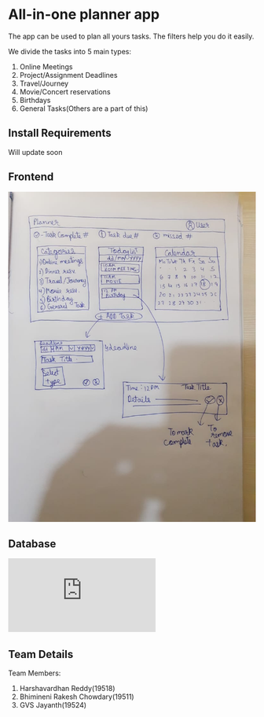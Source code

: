 # All-in-one planner app

The app can be used to plan all yours tasks. The filters help you do it easily.

We divide the tasks into 5 main types:
1) Online Meetings
2) Project/Assignment Deadlines
3) Travel/Journey
4) Movie/Concert reservations
5) Birthdays
6) General Tasks(Others are a part of this)

## Install Requirements

Will update soon

## Frontend
![alt text](https://github.com/Pupking/Planner/blob/main/Documentation/frontendv1.2.jpeg)

## Database
![Final ER diagram](https://github.com/Pupking/Planner/blob/main/Documentation/ERD_final.pdf)

## Team Details

Team Members:
1) Harshavardhan Reddy(19518)
2) Bhimineni Rakesh Chowdary(19511)
3) GVS Jayanth(19524)
